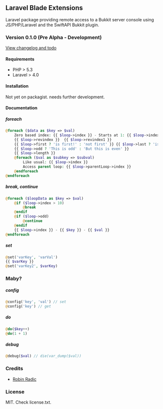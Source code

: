 ## Laravel Blade Extensions
Laravel package providing remote access to a Bukkit server console using JS/PHP/Laravel and the SwiftAPI Bukkit plugin.

### Version 0.1.0 (Pre Alpha - Development)
[View changelog and todo](https://github.com/RobinRadic/laravel-bukkit-console/blob/master/changelog.md)

#### Requirements
- PHP > 5.3 
- Laravel > 4.0


#### Installation
Not yet on packagist. needs further development.

#### Documentation

##### foreach
```php
@foreach ($data as $key => $val)
    Zero based index: {{ $loop->index }} - Starts at 1: {{ $loop->index1 }}
    {{ $loop->revindex }}  {{ $loop->revindex1 }}
    {{ $loop->first ? 'is first!' : 'not first' }} {{ $loop->last ? 'is last' : 'not last' }}
    {{ $loop->odd ? 'This is odd' : 'But this is even' }}
    {{ $loop->length }}            
    @foreach ($val as $subkey => $subval)
        Like usual: {{ $loop->index }}
        Access parent loop: {{ $loop->parentLoop->index }}
    @endforeach
@endforeach
```

##### break, continue
```php
@foreach ($loopData as $key => $val)
    @if ($loop->index > 10)
        @break
    @endif
    @if ($loop->odd)
        @continue
    @endif
    {{ $loop->index }} - {{ $key }} - {{ $val }}
@endforeach
```

##### set
```php
@set('varKey', 'varVal')
{{ $varKey }}
@set('varKey2', $varKey)
```


### Maby?

##### config
```php
@config('key', 'val') // set
@config('key') // get
```

##### do
```php
@do($key++)
@do(1 + 1)
```

##### debug
```php
@debug($val) // die(var_dump($val))
```


### Credits
- [Robin Radic](https://github.com/RobinRadic)

### License
MIT. Check license.txt.